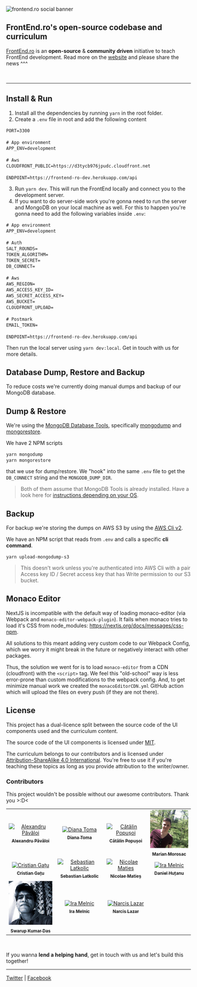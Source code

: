 ![frontend.ro social banner](https://frontend.ro/main-seo-image.jpg)

## FrontEnd.ro's open-source codebase and curriculum

[FrontEnd.ro](https://FrontEnd.ro) is an **open-source** & **community driven** initiative to teach FrontEnd development. Read more on the [website](https://FrontEnd.ro) and please share the news ^^^

<br />
<hr />

## Install & Run 

1. Install all the dependencies by running `yarn` in the root folder.
2. Create a `.env` file in root and add the following content

```
PORT=3300

# App environment
APP_ENV=development

# Aws
CLOUDFRONT_PUBLIC=https://d3tycb976jpudc.cloudfront.net

ENDPOINT=https://frontend-ro-dev.herokuapp.com/api
```

3. Run `yarn dev`. This will run the FrontEnd locally and connect you to the development server.
4. If you want to do server-side work you're gonna need to run the server and MongoDB on your local machine as well.  For this to happen you're gonna need to add the following variables inside `.env`:

```
# App environment
APP_ENV=development

# Auth
SALT_ROUNDS=
TOKEN_ALGORITHM=
TOKEN_SECRET=
DB_CONNECT=

# Aws
AWS_REGION=
AWS_ACCESS_KEY_ID=
AWS_SECRET_ACCESS_KEY=
AWS_BUCKET=
CLOUDFRONT_UPLOAD=

# Postmark
EMAIL_TOKEN=

ENDPOINT=https://frontend-ro-dev.herokuapp.com/api
```

Then run the local server using `yarn dev:local`. Get in touch with us for more details.

## Database Dump, Restore and Backup

To reduce costs we're currently doing manual dumps and backup of our MongoDB database.
## Dump & Restore

We're using the [MongoDB Database Tools](https://docs.mongodb.com/database-tools/), specifically [mongodump](https://docs.mongodb.com/database-tools/mongodump) and [mongorestore](https://docs.mongodb.com/database-tools/mongorestore/).

We have 2 NPM scripts

```
yarn mongodump
yarn mongorestore
```

that we use for dump/restore. We "hook" into the same `.env` file to get the `DB_CONNECT` string and the `MONGODB_DUMP_DIR`.

> Both of them assume that MongoDB Tools is already installed. Have a look here for [instructions depending on your OS](https://docs.mongodb.com/database-tools/installation/installation/).

## Backup

For backup we're storing the dumps on AWS S3 by using the [AWS Cli v2](https://docs.aws.amazon.com/cli/).

We have an NPM script that reads from `.env` and calls a specific **cli command**.

```
yarn upload-mongodump-s3
```

> This doesn't work unless you're authenticated into AWS Cli with a pair Access key ID / Secret access key that has Write permission to our S3 bucket.


## Monaco Editor

NextJS is incompatible with the default way of loading monaco-editor (via Webpack and `monaco-editor-webpack-plugin`). It fails when monaco tries to load it's CSS from node_modules: https://nextjs.org/docs/messages/css-npm.

All solutions to this meant adding very custom code to our Webpack Config, which we worry it might break in the future or negatively interact with other packages. 

Thus, the solution we went for is to load `monaco-editor` from a CDN (cloudfront) with the `<script>` tag. We feel this "old-school" way is less error-prone than custom modifications to the webpack config. And, to get minimize manual work we created the `monacoEditorCDN.yml` GitHub action which will upload the files on every push (if they are not there).

## License

This project has a dual-licence split between the source code of the UI components used and the curriculum content.

The source code of the UI components is licensed under [MIT](https://github.com/FrontEnd-ro/frontend.ro/blob/master/LICENSE).

The curriculum belongs to our contributors and is licensed under [Attribution-ShareAlike 4.0 International](https://github.com/FrontEnd-ro/frontend.ro/blob/master/frontend-ssr/curriculum/LICENSE.md). You're free to use it if you're teaching these topics as long as you provide attribution to the writer/owner.

### Contributors

This project wouldn't be possible without our awesome contributors. Thank you >:D<

<table>
    <tr>
        <td align="center">
            <a href="https://iampava.com"><img src="https://raw.githubusercontent.com/FrontEnd-ro/frontend.ro/master/client/public/images/contributors/iampava_2.jpg" width="120px;" alt="Alexandru Păvăloi"/><br /><sub><b>Alexandru Păvăloi</b></sub></a></td>
        <td align="center">
            <a href="https://github.com/andreeatoma"><img src="https://raw.githubusercontent.com/FrontEnd-ro/frontend.ro/master/client/public/images/contributors/andreeatoma.jpg" width="120px;" alt="Diana Toma"/><br /><sub><b>Diana Toma</b></sub></a></td>
        <td align="center">
            <a href="https://github.com/catalinpopusoi">
                <img src="https://raw.githubusercontent.com/FrontEnd-ro/frontend.ro/master/client/public/images/contributors/catalinpopusoi.jpg" width="120px;" alt="Cătălin Popușoi"/><br /><sub><b>Cătălin Popușoi</b></sub></a></td>
        <td align="center">
            <a href="https://github.com/MarianGeorgeMorosac">
                <img src="https://raw.githubusercontent.com/FrontEnd-ro/frontend.ro/master/client/public/images/contributors/georgemarianmorosac.jpg" width="120px;" alt="Marian George Morosac"/><br /><sub><b>Marian Morosac</b></sub></a></td>
    </tr>
    <tr>
        <td align="center">
            <a href="https://github.com/SirCQQ"><img src="https://raw.githubusercontent.com/FrontEnd-ro/frontend.ro/master/client/public/images/contributors/cristiangatu.jpg" width="120px;" alt="Cristian Gațu"/><br /><sub><b>Cristian Gațu</b></sub></a></td>
        <td align="center">
            <a href="https://github.com/juppsy"><img src="https://raw.githubusercontent.com/FrontEnd-ro/frontend.ro/master/client/public/images/contributors/juppsy.jpg" width="120px;" alt="Sebastian Latkolic"/><br /><sub><b>Sebastian Latkolic</b></sub></a></td>
        <td align="center">
            <a href="https://github.com/nmaties/"><img src="https://raw.githubusercontent.com/FrontEnd-ro/frontend.ro/master/client/public/images/contributors/nmaties.jpg" width="120px;" alt="Nicolae Maties"/><br /><sub><b>Nicolae Matieș</b></sub></a></td>
        <td align="center">
            <a href="https://www.linkedin.com/in/danielhutanu22/"><img src="https://raw.githubusercontent.com/FrontEnd-ro/frontend.ro/master/client/public/images/contributors/danielhutanu.jpg" width="120px;" alt="Ira Melnic"/><br /><sub><b>Daniel Huțanu</b></sub></a></td>
    </tr>
    <tr>
        <td align="center">
            <a href="https://github.com/swarup4741"><img src="https://raw.githubusercontent.com/FrontEnd-ro/frontend.ro/master/client/public/images/contributors/swarup4741.jpg" width="120px;" alt="Swarup Kumar Das"/><br /><sub><b>Swarup Kumar Das</b></sub></a></td>
        <td align="center">
            <a href="https://www.facebook.com/melnic.ira/"><img src="https://raw.githubusercontent.com/FrontEnd-ro/frontend.ro/master/client/public/images/contributors/iramelnic.jpg" width="120px;" alt="Ira Melnic"/><br /><sub><b>Ira Melnic</b></sub></a></td>
        <td align="center">
            <a href="https://lazarnarcis.github.io/"><img src="https://raw.githubusercontent.com/FrontEnd-ro/frontend.ro/master/client/public/images/contributors/lazarnarcis.jpg" width="120px;" alt="Narcis Lazar"/><br /><sub><b>Narcis Lazar</b></sub></a></td>
    </tr></table>

<br />

If you wanna **lend a helping hand**, get in touch with us and let's build this together!

<hr />

[Twitter](https://twitter.com/FrontEndRo) | [Facebook](https://facebook.com/FrontEndRo)